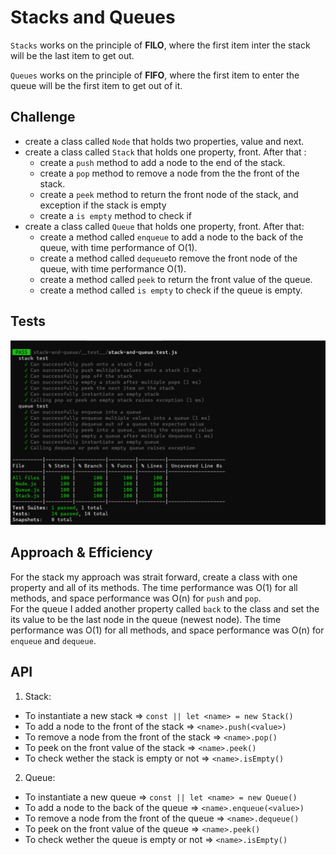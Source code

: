 # Stacks and Queues

`Stacks` works on the principle of **FILO**, where the first item inter the stack will be the last item to get out.

`Queues` works on the principle of **FIFO**, where the first item to enter the queue will be the first item to get out of it.

## Challenge

- create a class called `Node` that holds two properties, value and next.
- create a class called `Stack` that holds one property, front. After that :
  - create a `push` method to add a node to the end of the stack.
  - create a `pop` method to remove a node from the the front of the stack.
  - create a `peek` method to return the front node of the stack, and exception if the stack is empty
  - create a `is empty` method to check if
- create a class called `Queue` that holds one property, front. After that:
  - create a method called `enqueue` to add a node to the back of the queue, with time performance of O(1).
  - create a method called `dequeue`to remove the front node of the queue, with time performance O(1).
  - create a method called `peek` to return the front value of the queue.
  - create a method called `is empty` to check if the queue is empty.

## Tests

![passed tests](./stakeAndQueueTest.PNG)

## Approach & Efficiency

For the stack my approach was strait forward, create a class with one property and all of its methods. The time performance was O(1) for all methods, and space performance was O(n) for `push` and `pop`.  
For the queue I added another property called `back` to the class and set the its value to be the last node in the queue (newest node). The time performance was O(1) for all methods, and space performance was O(n) for `enqueue` and `dequeue`.

## API

1. Stack:

- To instantiate a new stack => `const || let <name> = new Stack()`
- To add a node to the front of the stack => `<name>.push(<value>)`
- To remove a node from the front of the stack => `<name>.pop()`
- To peek on the front value of the stack => `<name>.peek()`
- To check wether the stack is empty or not => `<name>.isEmpty()`

2. Queue:

- To instantiate a new queue => `const || let <name> = new Queue()`
- To add a node to the back of the queue => `<name>.enqueue(<value>)`
- To remove a node from the front of the queue => `<name>.dequeue()`
- To peek on the front value of the queue => `<name>.peek()`
- To check wether the queue is empty or not => `<name>.isEmpty()`
